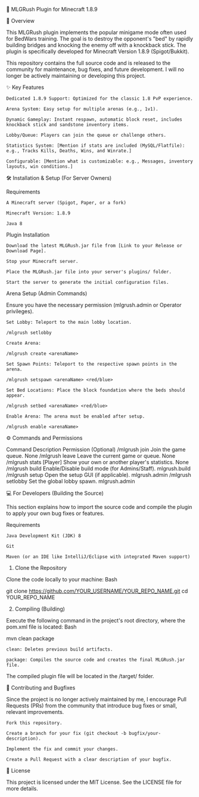 🚀 MLGRush Plugin for Minecraft 1.8.9

📝 Overview

This MLGRush plugin implements the popular minigame mode often used for BedWars training. The goal is to destroy the opponent's "bed" by rapidly building bridges and knocking the enemy off with a knockback stick. The plugin is specifically developed for Minecraft Version 1.8.9 (Spigot/Bukkit).

This repository contains the full source code and is released to the community for maintenance, bug fixes, and future development. I will no longer be actively maintaining or developing this project.

✨ Key Features

    Dedicated 1.8.9 Support: Optimized for the classic 1.8 PvP experience.

    Arena System: Easy setup for multiple arenas (e.g., 1v1).

    Dynamic Gameplay: Instant respawn, automatic block reset, includes knockback stick and sandstone inventory items.

    Lobby/Queue: Players can join the queue or challenge others.

    Statistics System: [Mention if stats are included (MySQL/Flatfile): e.g., Tracks Kills, Deaths, Wins, and Winrate.]

    Configurable: [Mention what is customizable: e.g., Messages, inventory layouts, win conditions.]

🛠️ Installation & Setup (For Server Owners)

Requirements

    A Minecraft server (Spigot, Paper, or a fork)

    Minecraft Version: 1.8.9

    Java 8

Plugin Installation

    Download the latest MLGRush.jar file from [Link to your Release or Download Page].

    Stop your Minecraft server.

    Place the MLGRush.jar file into your server's plugins/ folder.

    Start the server to generate the initial configuration files.

Arena Setup (Admin Commands)

Ensure you have the necessary permission (mlgrush.admin or Operator privileges).

    Set Lobby: Teleport to the main lobby location.

    /mlgrush setlobby

    Create Arena:

    /mlgrush create <arenaName>

    Set Spawn Points: Teleport to the respective spawn points in the arena.

    /mlgrush setspawn <arenaName> <red/blue>

    Set Bed Locations: Place the block foundation where the beds should appear.

    /mlgrush setbed <arenaName> <red/blue>

    Enable Arena: The arena must be enabled after setup.

    /mlgrush enable <arenaName>

⚙️ Commands and Permissions

Command	Description	Permission (Optional)
/mlgrush join	Join the game queue.	None
/mlgrush leave	Leave the current game or queue.	None
/mlgrush stats [Player]	Show your own or another player's statistics.	None
/mlgrush build	Enable/Disable build mode (for Admins/Staff).	mlgrush.build
/mlgrush setup	Open the setup GUI (if applicable).	mlgrush.admin
/mlgrush setlobby	Set the global lobby spawn.	mlgrush.admin

💻 For Developers (Building the Source)

This section explains how to import the source code and compile the plugin to apply your own bug fixes or features.

Requirements

    Java Development Kit (JDK) 8

    Git

    Maven (or an IDE like IntelliJ/Eclipse with integrated Maven support)

1. Clone the Repository

Clone the code locally to your machine:
Bash

git clone https://github.com/YOUR_USERNAME/YOUR_REPO_NAME.git
cd YOUR_REPO_NAME

2. Compiling (Building)

Execute the following command in the project's root directory, where the pom.xml file is located:
Bash

mvn clean package

    clean: Deletes previous build artifacts.

    package: Compiles the source code and creates the final MLGRush.jar file.

The compiled plugin file will be located in the /target/ folder.

🤝 Contributing and Bugfixes

Since the project is no longer actively maintained by me, I encourage Pull Requests (PRs) from the community that introduce bug fixes or small, relevant improvements.

    Fork this repository.

    Create a branch for your fix (git checkout -b bugfix/your-description).

    Implement the fix and commit your changes.

    Create a Pull Request with a clear description of your bugfix.

📄 License

This project is licensed under the MIT License. See the LICENSE file for more details.
